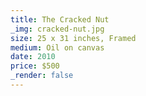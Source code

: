 ```yaml
---
title: The Cracked Nut
_img: cracked-nut.jpg
size: 25 x 31 inches, Framed
medium: Oil on canvas
date: 2010
price: $500
_render: false
---
```

